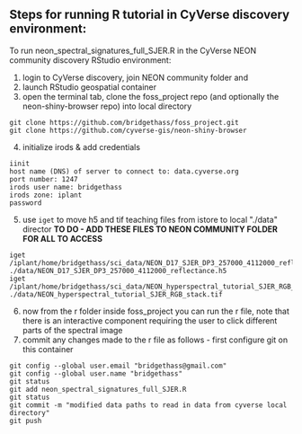 ## Steps for running R tutorial in CyVerse discovery environment:

To run neon_spectral_signatures_full_SJER.R in the CyVerse NEON community discovery RStudio environment:

  1. login to CyVerse discovery, join NEON community folder and 
  2. launch RStudio geospatial container
  3. open the terminal tab, clone the foss_project repo (and optionally the neon-shiny-browser repo) into local directory
  ```
  git clone https://github.com/bridgethass/foss_project.git
  git clone https://github.com/cyverse-gis/neon-shiny-browser
  ``` 
  4. initialize irods & add credentials
  ```
  iinit
  host name (DNS) of server to connect to: data.cyverse.org
  port number: 1247
  irods user name: bridgethass
  irods zone: iplant
  password
  ```
  5. use `iget` to move h5 and tif teaching files from istore to local "./data" director **TO DO - ADD THESE FILES TO NEON COMMUNITY FOLDER FOR ALL TO ACCESS**
  ```
  iget /iplant/home/bridgethass/sci_data/NEON_D17_SJER_DP3_257000_4112000_reflectance.h5 ./data/NEON_D17_SJER_DP3_257000_4112000_reflectance.h5
  iget /iplant/home/bridgethass/sci_data/NEON_hyperspectral_tutorial_SJER_RGB_stack.tif ./data/NEON_hyperspectral_tutorial_SJER_RGB_stack.tif
  ```
  6. now from the r folder inside foss_project you can run the r file, note that there is an interactive component requiring the user to click different parts of the spectral image
  7. commit any changes made to the r file as follows - first configure git on this container 
  ```
  git config --global user.email "bridgethass@gmail.com"
  git config --global user.name "bridgethass"
  git status
  git add neon_spectral_signatures_full_SJER.R
  git status 
  git commit -m "modified data paths to read in data from cyverse local directory"
  git push
  ```

